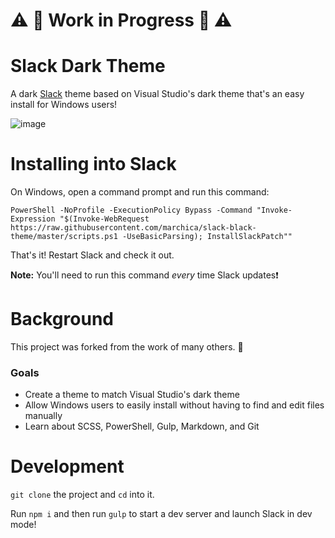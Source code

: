 # :warning: :construction: Work in Progress :construction: :warning:
# Slack Dark Theme

A dark [Slack](https://slack.com/) theme based on Visual Studio's dark theme that's an easy install for Windows users!

![image](https://user-images.githubusercontent.com/141490/57653431-c8c34100-759f-11e9-8e6a-aec8df7de6f3.png)

# Installing into Slack

On Windows, open a command prompt and run this command:

```batch
PowerShell -NoProfile -ExecutionPolicy Bypass -Command "Invoke-Expression "$(Invoke-WebRequest https://raw.githubusercontent.com/marchica/slack-black-theme/master/scripts.ps1 -UseBasicParsing); InstallSlackPatch""
```
That's it! Restart Slack and check it out.

**Note:** You'll need to run this command *every* time Slack updates:exclamation:

# Background

This project was forked from the work of many others. :pray:

### Goals
  * Create a theme to match Visual Studio's dark theme
  * Allow Windows users to easily install without having to find and edit files manually
  * Learn about SCSS, PowerShell, Gulp, Markdown, and Git

# Development

`git clone` the project and `cd` into it.

Run `npm i` and then run `gulp` to start a dev server and launch Slack in dev mode!